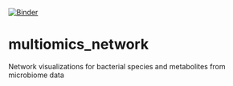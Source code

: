 [![Binder](https://mybinder.org/badge_logo.svg)](https://mybinder.org/v2/gh/mortonjt/lung-cancer-network.git/25de1ed1fa194fcd26c52cfca84479c5bc189825)



# multiomics_network
Network visualizations for bacterial species and metabolites from microbiome data
